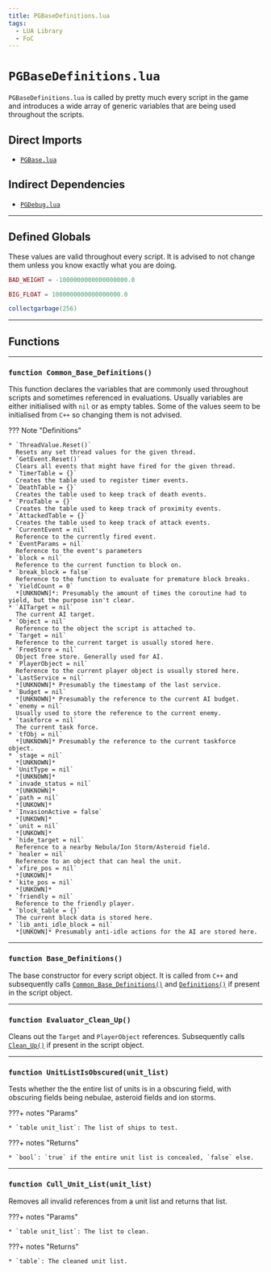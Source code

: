 ```yaml
---
title: PGBaseDefinitions.lua
tags:
  - LUA Library
  - FoC
---
```


# `PGBaseDefinitions.lua`

`PGBaseDefinitions.lua` is called by pretty much every script in the game and introduces a wide array of generic variables that are being used throughout the scripts.

## Direct Imports

* [`PGBase.lua`](pgbase.md "PGBase.lua")

## Indirect Dependencies

* [`PGDebug.lua`](pgdebug.md "PGDebug.lua")

---

## Defined Globals

These values are valid throughout every script. It is advised to not change them unless you know exactly what you are doing.

```lua tab="Bad Weight"
BAD_WEIGHT = -1000000000000000000.0
```

```lua tab="Big FLoat"
BIG_FLOAT = 1000000000000000000.0
```

```lua tab="Garbage Collection"
collectgarbage(256)
```

---

## Functions

---

### `function Common_Base_Definitions()`

This function declares the variables that are commonly used throughout scripts and sometimes referenced in evaluations. Usually variables are either initialised with `nil` or as empty tables. Some of the values seem to be initialised from `C++` so changing them is not advised.

??? Note "Definitions"

    * `ThreadValue.Reset()`  
      Resets any set thread values for the given thread.
    * `GetEvent.Reset()`  
      Clears all events that might have fired for the given thread.
    * `TimerTable = {}`  
      Creates the table used to register timer events.
    * `DeathTable = {}`  
      Creates the table used to keep track of death events.
    * `ProxTable = {}`  
      Creates the table used to keep track of proximity events.
    * `AttackedTable = {}`  
      Creates the table used to keep track of attack events.
    * `CurrentEvent = nil`  
      Reference to the currently fired event.
    * `EventParams = nil`  
      Reference to the event's parameters
    * `block = nil`  
      Reference to the current function to block on.
    * `break_block = false`  
      Reference to the function to evaluate for premature block breaks.
    * `YieldCount = 0`  
      *[UNKNOWN]*: Presumably the amount of times the coroutine had to yield, but the purpose isn't clear.
    * `AITarget = nil`  
      The current AI target.
    * `Object = nil`  
      Reference to the object the script is attached to.
    * `Target = nil`  
      Reference to the current target is usually stored here.
    * `FreeStore = nil`  
      Object free store. Generally used for AI.
    * `PlayerObject = nil`  
      Reference to the current player object is usually stored here.
    * `LastService = nil`  
      *[UNKNOWN]* Presumably the timestamp of the last service.
    * `Budget = nil`  
      *[UNKNOWN]* Presumably the reference to the current AI budget.
    * `enemy = nil`  
      Usually used to store the reference to the current enemy.
    * `taskforce = nil`  
      The current task force.
    * `tfObj = nil`  
      *[UNKNOWN]* Presumably the reference to the current taskforce object.
    * `stage = nil`  
      *[UNKNOWN]*
    * `UnitType = nil`  
      *[UNKNOWN]*
    * `invade_status = nil`  
      *[UNKNOWN]*
    * `path = nil`  
      *[UNKOWN]*
    * `InvasionActive = false`  
      *[UNKOWN]*
    * `unit = nil`  
      *[UNKOWN]*
    * `hide_target = nil`  
      Reference to a nearby Nebula/Ion Storm/Asteroid field.
    * `healer = nil`  
      Reference to an object that can heal the unit.
    * `xfire_pos = nil`  
      *[UNKOWN]*
    * `kite_pos = nil`  
      *[UNKOWN]*
    * `friendly = nil`  
      Reference to the friendly player.
    * `block_table = {}`  
      The current block data is stored here.
    * `lib_anti_idle_block = nil`  
      *[UNKOWN]* Presumably anti-idle actions for the AI are stored here.

---

### `function Base_Definitions()`

The base constructor for every script object. It is called from `C++` and subsequently calls [`Common_Base_Definitions()`](#function-common_base_definitions "Common_Base_Definitions()") and [`Definitions()`]("Definitions") if present in the script object.

---

### `function Evaluator_Clean_Up()`

Cleans out the `Target` and `PlayerObject` references. Subsequently calls [`Clean_Up()`]("Clean_Up()") if present in the script object.

---

### `function UnitListIsObscured(unit_list)`

Tests whether the the entire list of units is in a obscuring field, with obscuring fields being nebulae, asteroid fields and ion storms.

???+ notes "Params"

    * `table unit_list`: The list of ships to test.

???+ notes "Returns"

    * `bool`: `true` if the entire unit list is concealed, `false` else.

---

### `function Cull_Unit_List(unit_list)`

Removes all invalid references from a unit list and returns that list.

???+ notes "Params"

    * `table unit_list`: The list to clean.

???+ notes "Returns"

    * `table`: The cleaned unit list.
